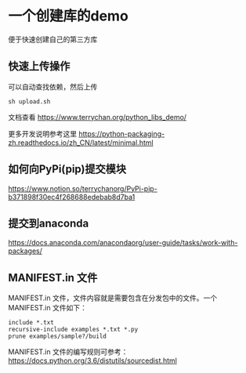 # 一个创建库的demo
便于快速创建自己的第三方库

## 快速上传操作
可以自动查找依赖，然后上传
```
sh upload.sh
```

文档查看
https://www.terrychan.org/python_libs_demo/


更多开发说明参考这里 https://python-packaging-zh.readthedocs.io/zh_CN/latest/minimal.html


## 如何向PyPi(pip)提交模块

https://www.notion.so/terrychanorg/PyPi-pip-b371898f30ec4f268688edebab8d7ba1

## 提交到anaconda

https://docs.anaconda.com/anacondaorg/user-guide/tasks/work-with-packages/


##  MANIFEST.in 文件

 MANIFEST.in 文件，文件内容就是需要包含在分发包中的文件。一个 MANIFEST.in 文件如下：

```
include *.txt
recursive-include examples *.txt *.py
prune examples/sample?/build
```

MANIFEST.in 文件的编写规则可参考：https://docs.python.org/3.6/distutils/sourcedist.html
